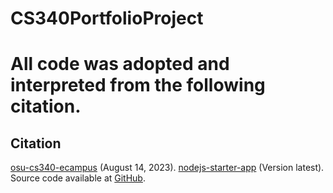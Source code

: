 # CS340PortfolioProject

# All code was adopted and interpreted from the following citation.

## Citation
[osu-cs340-ecampus](https://github.com/osu-cs340-ecampus) (August 14, 2023). [nodejs-starter-app](https://github.com/osu-cs340-ecampus/nodejs-starter-app/tree/main) (Version latest). Source code available at [GitHub](https://github.com/osu-cs340-ecampus/nodejs-starter-app/tree/main).
